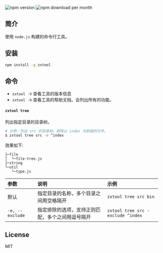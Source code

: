 ![![npm version](https://img.shields.io/npm/v/zxtool.svg?style=for-the-badge)](https://www.npmjs.com/package/zxtool)
![![npm download per month](https://img.shields.io/npm/dm/zxtool.svg?style=for-the-badge)](https://www.npmjs.com/package/zxtool)

## 简介

使用 `node.js` 构建的命令行工具。

## 安装

```bash
npm install -g zxtool
```

## 命令

- `zxtool -V` 查看工具的版本信息
- `zxtool -h` 查看工具的帮助文档。会列出所有的功能。

#### `zxtool tree`

列出指定目录的目录树。

```bash
# 示例：列出 src 的目录树，排除以 index 为前缀的文件。
$ zxtool tree src -e ^index
```

效果如下:

```
├─file
│  └─file-tree.js
├─string
└─util
   └─type.js
```

| 参数 | 说明 | 示例 |
| :-- | :-- | :-- |
| 默认 | 指定目录的名称，多个目录之间用空格隔开 | `zxtool tree src bin` |
| `-e, --exclude` | 指定排除的选项，支持正则匹配，多个之间用逗号隔开 | `zxtool tree src -exclude ^index` |

## License

MIT
